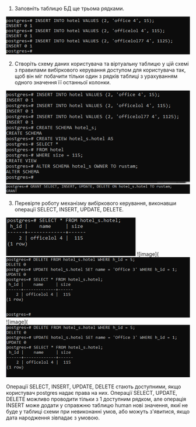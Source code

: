 1. Заповніть таблицю БД ще трьома рядками.

![image](https://github.com/oleksandrblazhko/ai182-yakovenko/blob/laboratory-work-7/Laboratory-work-7/images/v1.png)

2. Створіть схему даних користувача та віртуальну таблицю у цій схемі з правилами вибіркового керування доступом для користувача так, щоб він міг побачити тільки один з рядків таблиці з урахуванням одного значення її останньої колонки.

![image](https://github.com/oleksandrblazhko/ai182-yakovenko/blob/laboratory-work-7/Laboratory-work-7/images/v2.PNG)
![image](https://github.com/oleksandrblazhko/ai182-yakovenko/blob/laboratory-work-7/Laboratory-work-7/images/v3.png)

3. Перевірте роботу механізму вибіркового керування, виконавши операції SELECT, INSERT, UPDATE, DELETE.

![image](https://github.com/oleksandrblazhko/ai182-yakovenko/blob/laboratory-work-7/Laboratory-work-7/images/v4.png)
![image](![image](https://github.com/oleksandrblazhko/ai182-yakovenko/blob/laboratory-work-7/Laboratory-work-7/images/v5.png)
![image](![image](https://github.com/oleksandrblazhko/ai182-yakovenko/blob/laboratory-work-7/Laboratory-work-7/images/v66.png)

Операції SELECT, INSERT, UPDATE, DELETE стають доступними, якщо користувач postgres надає права на них. Операції SELECT, UPDATE, DELETE можливо проводити тільки з 1 доступним рядком, але операція INSERT може додати у справжню таблицю human нові значення, якиї не буде у таблиці схеми при невиконанні умов, або можуть з'явитися, якщо дата народження зівпадає з умовою.
